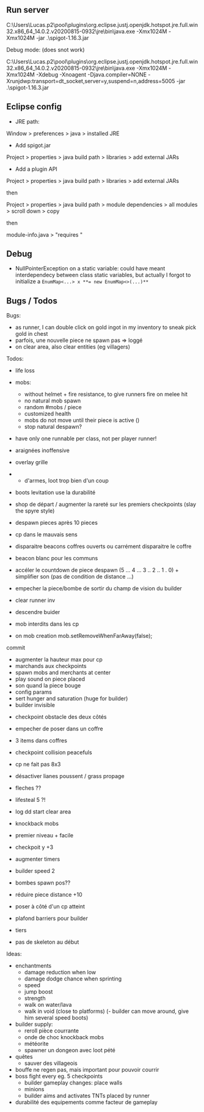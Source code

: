 
## Run server

C:\Users\Lucas\.p2\pool\plugins\org.eclipse.justj.openjdk.hotspot.jre.full.win32.x86_64_14.0.2.v20200815-0932\jre\bin\java.exe -Xmx1024M -Xmx1024M -jar .\spigot-1.16.3.jar

Debug mode: (does snot work)

C:\Users\Lucas\.p2\pool\plugins\org.eclipse.justj.openjdk.hotspot.jre.full.win32.x86_64_14.0.2.v20200815-0932\jre\bin\java.exe -Xmx1024M -Xmx1024M -Xdebug -Xnoagent -Djava.compiler=NONE -Xrunjdwp:transport=dt_socket,server=y,suspend=n,address=5005 -jar .\spigot-1.16.3.jar


## Eclipse config

- JRE path:

Window > preferences > java > installed JRE

- Add spigot.jar

Project > properties > java build path > libraries > add external JARs

- Add a plugin API

Project > properties > java build path > libraries > add external JARs

then

Project > properties > java build path > module dependencies > all modules > scroll down > copy

then 

module-info.java > "requires <paste>"

## Debug

- NullPointerException on a static variable: could have meant interdependecy between class static variables, but actually I forgot to initialize a ```EnumMap<...> x **= new EnumMap<>(...)**```

## Bugs / Todos

Bugs:
- as runner, I can double click on gold ingot in my inventory to sneak pick gold in chest
- parfois, une nouvelle piece ne spawn pas => loggé
- on clear area, also clear entities (eg villagers)

Todos:
- life loss
- mobs:
  - without helmet + fire resistance, to give runners fire on melee hit
  - no natural mob spawn
  - random #mobs / piece
  - customized health
  - mobs do not move until their piece is active ()
  - stop natural despawn?
- have only one runnable per class, not per player runner!
- araignées inoffensive
- overlay grille
- + d'armes, loot trop bien d'un coup
- boots levitation use la durabilité
- shop de départ / augmenter la rareté sur les premiers checkpoints (slay the spyre style)

- despawn pieces après 10 pieces
- cp dans le mauvais sens
- disparaitre beacons coffres ouverts ou carrément disparaitre le coffre
- beacon blanc pour les communs
- accéler le countdown de piece despawn (5 ... 4 ... 3 .. 2 .. 1 . 0) + simplifier son (pas de condition de distance ...)
- empecher la piece/bombe de sortir du champ de vision du builder
- clear runner inv
- descendre buider
- mob interdits dans les cp
- on mob creation mob.setRemoveWhenFarAway(false);

commit
- augmenter la hauteur max pour cp
- marchands aux checkpoints
- spawn mobs and merchants at center
- play sound on piece placed
- son quand la piece bouge
- config params
- sert hunger and saturation (huge for builder)
- builder invisible

+ checkpoint obstacle des deux côtés
+ empecher de poser dans un coffre
+ 3 items dans coffres
+ checkpoint collision peacefuls
+ cp ne fait pas 8x3
+ désactiver lianes poussent / grass propage
+ fleches ??
+ lifesteal 5 ?!
+ log dd start clear area
+ knockback mobs

+ premier niveau + facile
+ checkpoit y +3
+ augmenter timers
+ builder speed 2
+ bombes spawn pos??
+ réduire piece distance +10
+ poser à côté d'un cp atteint
+ plafond barriers pour builder
+ tiers
+ pas de skeleton au début

Ideas:
- enchantments
  - damage reduction when low
  - damage dodge chance when sprinting
  - speed
  - jump boost
  - strength
  - walk on water/lava
  - walk in void (close to platforms)
(- builder can move around, give him several speed boots)
- builder supply:
  - reroll pièce courrante
  - onde de choc knockback mobs
  - météorite
  - spawner un dongeon avec loot pété
- quêtes
  - sauver des villageois
- bouffe ne regen pas, mais important pour pouvoir courrir
- boss fight every eg. 5 checkpoints
  - builder gameplay changes: place walls
  - minions
  - builder aims and activates TNTs placed by runner
- durabilité des equipements comme facteur de gameplay


